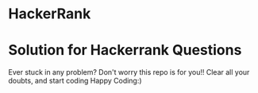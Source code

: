 # HackerRank
# Solution for Hackerrank Questions
Ever stuck in any problem?
Don't worry this repo is for you!!
Clear all your doubts, and start coding
Happy Coding:)
